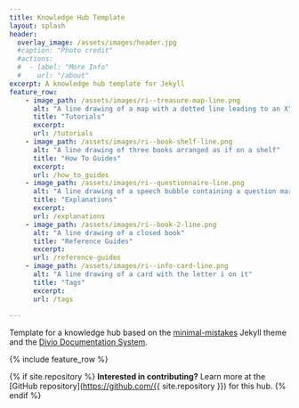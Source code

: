 ```yaml
---
title: Knowledge Hub Template
layout: splash
header:
  overlay_image: /assets/images/header.jpg
  #caption: "Photo credit"
  #actions:
  #  - label: "More Info"
  #    url: "/about"
excerpt: A knowledge hub template for Jekyll
feature_row:
    - image_path: /assets/images/ri--treasure-map-line.png
      alt: "A line drawing of a map with a dotted line leading to an X"
      title: "Tutorials"
      excerpt: 
      url: /tutorials
    - image_path: /assets/images/ri--book-shelf-line.png
      alt: "A line drawing of three books arranged as if on a shelf"
      title: "How To Guides"
      excerpt: 
      url: /how_to_guides
    - image_path: /assets/images/ri--questionnaire-line.png
      alt: "A line drawing of a speech bubble containing a question mark"
      title: "Explanations"
      excerpt: 
      url: /explanations
    - image_path: /assets/images/ri--book-2-line.png
      alt: "A line drawing of a closed book"
      title: "Reference Guides"
      excerpt: 
      url: /reference-guides
    - image_path: /assets/images/ri--info-card-line.png
      alt: "A line drawing of a card with the letter i on it"
      title: "Tags"
      excerpt: 
      url: /tags
    
---
```


Template for a knowledge hub based on the [minimal-mistakes](https://github.com/mmistakes/minimal-mistakes) Jekyll theme and the [Divio Documentation System](https://docs.divio.com/documentation-system/).

{% include feature_row %}

{% if site.repository %}
**Interested in contributing?** Learn more at the [GitHub repository](https://github.com/{{ site.repository }}) for this hub.
{% endif %}
